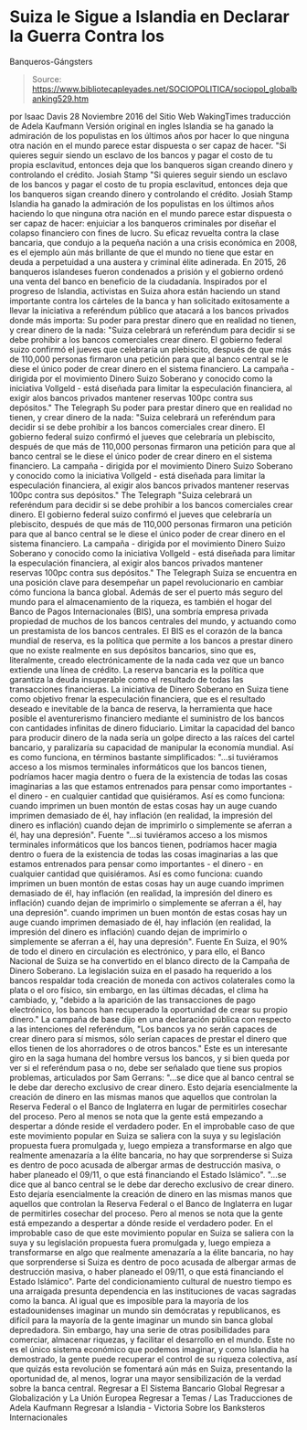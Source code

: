 # Suiza le Sigue a Islandia en Declarar la Guerra Contra los 
Banqueros-Gángsters

> Source: https://www.bibliotecapleyades.net/SOCIOPOLITICA/sociopol_globalbanking529.htm

por Isaac Davis
28 Noviembre 2016 del Sitio Web WakingTimes
traducción de Adela Kaufmann Versión original en ingles
Islandia se ha ganado la admiración
de los populistas en los últimos años
por hacer lo que ninguna otra nación en el mundo
parece estar dispuesta o ser capaz de hacer.
"Si quieres seguir siendo un esclavo de los bancos y pagar el costo de tu propia esclavitud, entonces deja que los banqueros sigan creando dinero y controlando el crédito. Josiah Stamp
"Si quieres seguir siendo un esclavo de los bancos y pagar el costo de tu propia esclavitud, entonces deja que los banqueros sigan creando dinero y controlando el crédito.
Josiah Stamp
Islandia ha ganado la admiración de los populistas en los últimos años haciendo lo que ninguna otra nación en el mundo parece estar dispuesta o ser capaz de hacer:
enjuiciar a los banqueros criminales por diseñar el colapso financiero con fines de lucro.
Su eficaz revuelta contra la clase bancaria, que condujo a la pequeña nación a una crisis económica en 2008, es el ejemplo aún más brillante de que el mundo no tiene que estar en deuda a perpetuidad a una austera y criminal élite adinerada.
En 2015, 26 banqueros islandeses fueron condenados a prisión y el gobierno ordenó una venta del banco en beneficio de la ciudadanía.
Inspirados por el progreso de Islandia, activistas en Suiza ahora están haciendo un stand importante contra los cárteles de la banca y han solicitado exitosamente a llevar la iniciativa a referéndum público que atacará a los bancos privados donde más importa:
Su poder para prestar dinero que en realidad no tienen, y crear dinero de la nada: "Suiza celebrará un referéndum para decidir si se debe prohibir a los bancos comerciales crear dinero. El gobierno federal suizo confirmó el jueves que celebraría un plebiscito, después de que más de 110,000 personas firmaron una petición para que al banco central se le diese el único poder de crear dinero en el sistema financiero. La campaña - dirigida por el movimiento Dinero Suizo Soberano y conocido como la iniciativa Vollgeld - está diseñada para limitar la especulación financiera, al exigir alos bancos privados mantener reservas 100pc contra sus depósitos." The Telegraph
Su poder para prestar dinero que en realidad no tienen, y crear dinero de la nada:
"Suiza celebrará un referéndum para decidir si se debe prohibir a los bancos comerciales crear dinero. El gobierno federal suizo confirmó el jueves que celebraría un plebiscito, después de que más de 110,000 personas firmaron una petición para que al banco central se le diese el único poder de crear dinero en el sistema financiero. La campaña - dirigida por el movimiento Dinero Suizo Soberano y conocido como la iniciativa Vollgeld - está diseñada para limitar la especulación financiera, al exigir alos bancos privados mantener reservas 100pc contra sus depósitos." The Telegraph
"Suiza celebrará un referéndum para decidir si se debe prohibir a los bancos comerciales crear dinero.
El gobierno federal suizo confirmó el jueves que celebraría un plebiscito, después de que más de 110,000 personas firmaron una petición para que al banco central se le diese el único poder de crear dinero en el sistema financiero.
La campaña - dirigida por el movimiento Dinero Suizo Soberano y conocido como la iniciativa Vollgeld - está diseñada para limitar la especulación financiera, al exigir alos bancos privados mantener reservas 100pc contra sus depósitos."
The Telegraph
Suiza se encuentra en una posición clave para desempeñar un papel revolucionario en cambiar cómo funciona la banca global.
Además de ser el puerto más seguro del mundo para el almacenamiento de la riqueza, es también el hogar del Banco de Pagos Internacionales (BIS), una sombría empresa privada propiedad de muchos de los bancos centrales del mundo, y actuando como un prestamista de los bancos centrales.
El BIS es el corazón de la banca mundial de reserva, es la política que permite a los bancos a prestar dinero que no existe realmente en sus depósitos bancarios, sino que es, literalmente, creado electrónicamente de la nada cada vez que un banco extiende una línea de crédito.
La reserva bancaria es la política que garantiza la deuda insuperable como el resultado de todas las transacciones financieras.
La iniciativa de Dinero Soberano en Suiza tiene como objetivo frenar la especulación financiera, que es el resultado deseado e inevitable de la banca de reserva, la herramienta que hace posible el aventurerismo financiero mediante el suministro de los bancos con cantidades infinitas de dinero fiduciario.
Limitar la capacidad del banco para producir dinero de la nada sería un golpe directo a las raíces del cartel bancario, y paralizaría su capacidad de manipular la economía mundial.
Así es como funciona, en términos bastante simplificados:
"...si tuviéramos acceso a los mismos terminales informáticos que los bancos tienen, podríamos hacer magia dentro o fuera de la existencia de todas las cosas imaginarias a las que estamos entrenados para pensar como importantes - el dinero - en cualquier cantidad que quisiéramos. Así es como funciona: cuando imprimen un buen montón de estas cosas hay un auge cuando imprimen demasiado de él, hay inflación (en realidad, la impresión del dinero es inflación) cuando dejan de imprimirlo o simplemente se aferran a él, hay una depresión". Fuente
"...si tuviéramos acceso a los mismos terminales informáticos que los bancos tienen, podríamos hacer magia dentro o fuera de la existencia de todas las cosas imaginarias a las que estamos entrenados para pensar como importantes - el dinero - en cualquier cantidad que quisiéramos.
Así es como funciona:
cuando imprimen un buen montón de estas cosas hay un auge cuando imprimen demasiado de él, hay inflación (en realidad, la impresión del dinero es inflación) cuando dejan de imprimirlo o simplemente se aferran a él, hay una depresión".
cuando imprimen un buen montón de estas cosas hay un auge
cuando imprimen demasiado de él, hay inflación (en realidad, la impresión del dinero es inflación)
cuando dejan de imprimirlo o simplemente se aferran a él, hay una depresión".
Fuente
En Suiza, el 90% de todo el dinero en circulación es electrónico, y para ello, el Banco Nacional de Suiza se ha convertido en el blanco directo de la Campaña de Dinero Soberano.
La legislación suiza en el pasado ha requerido a los bancos respaldar toda creación de moneda con activos colaterales como la plata o el oro físico, sin embargo, en las últimas décadas, el clima ha cambiado, y,
"debido a la aparición de las transacciones de pago electrónico, los bancos han recuperado la oportunidad de crear su propio dinero."
La campaña de base dijo en una declaración pública con respecto a las intenciones del referéndum,
"Los bancos ya no serán capaces de crear dinero para sí mismos, sólo serían capaces de prestar el dinero que ellos tienen de los ahorradores o de otros bancos."
Este es un interesante giro en la saga humana del hombre versus los bancos, y si bien queda por ver si el referéndum pasa o no, debe ser señalado que tiene sus propios problemas, articulados por Sam Gerrans:
"...se dice que al banco central se le debe dar derecho exclusivo de crear dinero. Esto dejaría esencialmente la creación de dinero en las mismas manos que aquellos que controlan la Reserva Federal o el Banco de Inglaterra en lugar de permitirles cosechar del proceso. Pero al menos se nota que la gente está empezando a despertar a dónde reside el verdadero poder. En el improbable caso de que este movimiento popular en Suiza se saliera con la suya y su legislación propuesta fuera promulgada y, luego empieza a transformarse en algo que realmente amenazaría a la élite bancaria, no hay que sorprenderse si Suiza es dentro de poco acusada de albergar armas de destrucción masiva, o haber planeado el 09/11, o que está financiando el Estado Islámico".
"...se dice que al banco central se le debe dar derecho exclusivo de crear dinero.
Esto dejaría esencialmente la creación de dinero en las mismas manos que aquellos que controlan la Reserva Federal o el Banco de Inglaterra en lugar de permitirles cosechar del proceso. Pero al menos se nota que la gente está empezando a despertar a dónde reside el verdadero poder.
En el improbable caso de que este movimiento popular en Suiza se saliera con la suya y su legislación propuesta fuera promulgada y, luego empieza a transformarse en algo que realmente amenazaría a la élite bancaria, no hay que sorprenderse si Suiza es dentro de poco acusada de albergar armas de destrucción masiva, o haber planeado el 09/11, o que está financiando el Estado Islámico".
Parte del condicionamiento cultural de nuestro tiempo es una arraigada presunta dependencia en las instituciones de vacas sagradas como la banca.
Al igual que es imposible para la mayoría de los estadounidenses imaginar un mundo sin demócratas y republicanos, es difícil para la mayoría de la gente imaginar un mundo sin banca global depredadora.
Sin embargo, hay una serie de otras posibilidades para comerciar, almacenar riquezas, y facilitar el desarrollo en el mundo.
Este no es el único sistema económico que podemos imaginar, y como Islandia ha demostrado, la gente puede recuperar el control de su riqueza colectiva, así que quizás esta revolución se fomentará aún más en Suiza, presentando la oportunidad de, al menos, lograr una mayor sensibilización de la verdad sobre la banca central.
Regresar a El Sistema Bancario Global
Regresar a Globalización y La Unión Europea
Regresar a Temas / Las Traducciones de Adela Kaufmann
Regresar a Islandia - Victoria Sobre los Banksteros Internacionales
